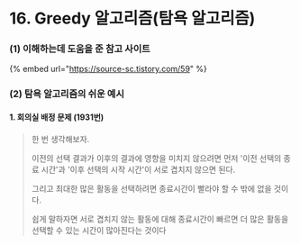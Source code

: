 # 16. Greedy 알고리즘(탐욕 알고리즘)

### (1) 이해하는데 도움을 준 참고 사이트

{% embed url="https://source-sc.tistory.com/59" %}

### (2) 탐욕 알고리즘의 쉬운 예시

#### 1. 회의실 배정 문제 (1931번)

> 한 번 생각해보자.
>
> 이전의 선택 결과가 이후의 결과에 영향을 미치지 않으려면 먼저 '이전 선택의 종료 시간'과 '이후 선택의 시작 시간'이 서로 겹치지 않으면 된다.
>
> 그리고 최대한 많은 활동을 선택하려면 종료시간이 빨라야 할 수 밖에 없을 것이다.
>
> 쉽게 말하자면 서로 겹치지 않는 활동에 대해 종료시간이 빠르면 더 많은 활동을 선택할 수 있는 시간이 많아진다는 것이다
